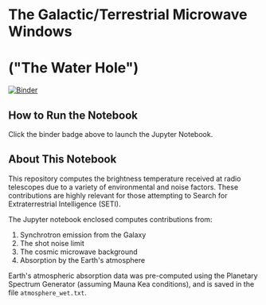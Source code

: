 # The Galactic/Terrestrial Microwave Windows 
# ("The Water Hole")

[![Binder](https://mybinder.org/badge_logo.svg)](https://mybinder.org/v2/gh/dh4gan/waterhole/master)

## How to Run the Notebook

Click the binder badge above to launch the Jupyter Notebook.

## About This Notebook

This repository computes the brightness temperature received at radio telescopes due to a variety of environmental and noise factors.  These contributions are highly relevant for those attempting to Search for Extraterrestrial Intelligence (SETI).

The Jupyter notebook enclosed computes contributions from:

 1. Synchrotron emission from the Galaxy
 2. The shot noise limit
 3. The cosmic microwave background
 4. Absorption by the Earth's atmosphere

Earth's atmospheric absorption data was pre-computed using the Planetary Spectrum Generator (assuming Mauna Kea conditions), and is saved in the file `atmosphere_wet.txt`.


